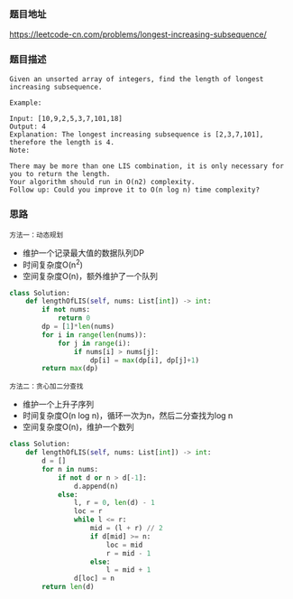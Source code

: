 ### 题目地址
https://leetcode-cn.com/problems/longest-increasing-subsequence/
### 题目描述
```
Given an unsorted array of integers, find the length of longest increasing subsequence.

Example:

Input: [10,9,2,5,3,7,101,18]
Output: 4 
Explanation: The longest increasing subsequence is [2,3,7,101], therefore the length is 4. 
Note:

There may be more than one LIS combination, it is only necessary for you to return the length.
Your algorithm should run in O(n2) complexity.
Follow up: Could you improve it to O(n log n) time complexity?
```
### 思路
`方法一：动态规划`  
- 维护一个记录最大值的数据队列DP
- 时间复杂度O(n<sup>2</sup>)
- 空间复杂度O(n)，额外维护了一个队列
```python
class Solution:
    def lengthOfLIS(self, nums: List[int]) -> int:
        if not nums:
            return 0
        dp = [1]*len(nums)
        for i in range(len(nums)):
            for j in range(i):
                if nums[i] > nums[j]:
                    dp[i] = max(dp[i], dp[j]+1)
        return max(dp)
```
`方法二：贪心加二分查找`
- 维护一个上升子序列
- 时间复杂度O(n log n)，循环一次为n，然后二分查找为log n  
- 空间复杂度O(n)，维护一个数列
```python
class Solution:
    def lengthOfLIS(self, nums: List[int]) -> int:
        d = []
        for n in nums:
            if not d or n > d[-1]:
                d.append(n)
            else:
                l, r = 0, len(d) - 1
                loc = r
                while l <= r:
                    mid = (l + r) // 2
                    if d[mid] >= n:
                        loc = mid
                        r = mid - 1
                    else:
                        l = mid + 1
                d[loc] = n
        return len(d)
```